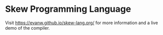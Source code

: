 # Skew Programming Language

Visit https://evanw.github.io/skew-lang.org/ for more information and a live demo of the compiler.

